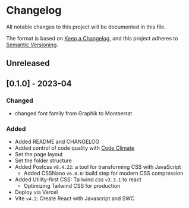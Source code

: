 # Changelog

All notable changes to this project will be documented in this file.

The format is based on [Keep a Changelog](https://keepachangelog.com/en/1.0.0/),
and this project adheres to [Semantic Versioning](https://semver.org/spec/v2.0.0.html).

## Unreleased

## [0.1.0] - 2023-04
### Changed
- changed font family from Graphik to Montserrat

### Added
- Added README and CHANGELOG
- Added control of code quality with [Code Climate](https://codeclimate.com/github/sswellington/tic-tac-toe) 
- Set the page layout
- Set the folder structure
- Added Postcss `v8.4.22`: a tool for transforming CSS with JavaScript
    - Added CSSNano `v6.0.0`: build step for modern CSS compression 
- Added Utility-first CSS: Tailwind.css `v3.3.1` to react
    - Optimizing Tailwind CSS for production
- Deploy via Vercel
- Vite `v4.2`: Create React with Javascript and SWC

